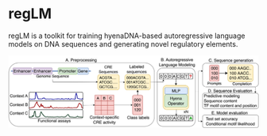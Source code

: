 # regLM

regLM is a toolkit for training hyenaDNA-based autoregressive language models on DNA sequences and generating novel regulatory elements.

![regLM schematic](fig1.png)